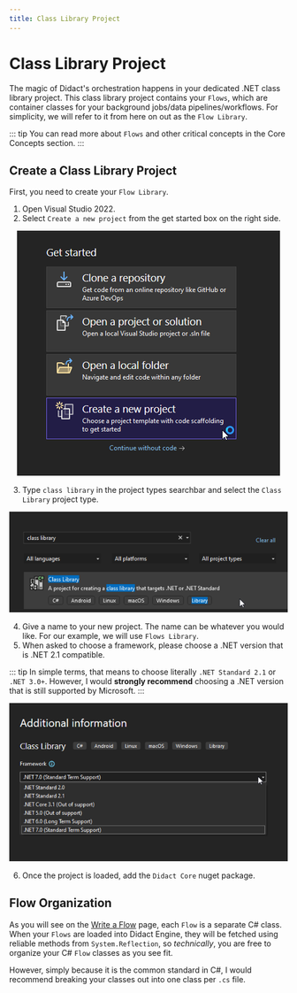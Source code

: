 ```yaml
---
title: Class Library Project
---
```


# Class Library Project

The magic of Didact's orchestration happens in your dedicated .NET class library project. This class library project contains your `Flows`, which are container classes for your background jobs/data pipelines/workflows. For simplicity, we will refer to it from here on out as the `Flow Library`.

::: tip
You can read more about `Flows` and other critical concepts in the Core Concepts section.
:::

## Create a Class Library Project

First, you need to create your `Flow Library`.

1. Open Visual Studio 2022.
2. Select `Create a new project` from the get started box on the right side.

<p align="center">
    <img src="./visual-studio-create-new-project.png" />
</p>

3. Type `class library` in the project types searchbar and select the `Class Library` project type.

<p align="center">
    <img src="./class-library-project-type-selection.png" />
</P>

4. Give a name to your new project. The name can be whatever you would like. For our example, we will use `Flows Library`.
5. When asked to choose a framework, please choose a .NET version that is .NET 2.1 compatible.

::: tip
In simple terms, that means to choose literally `.NET Standard 2.1` or `.NET 3.0+`. However, I would **strongly recommend** choosing a .NET version that is still supported by Microsoft.
:::

<p align="center">
    <img src="./visual-studio-project-dotnet-version.png" />
</p>

6. Once the project is loaded, add the `Didact Core` nuget package.

## Flow Organization

As you will see on the [Write a Flow](/quickstarts/write-a-flow) page, each `Flow` is a separate C# class. When your `Flows` are loaded into Didact Engine, they will be fetched using reliable methods from `System.Reflection`, so *technically*, you are free to organize your C# `Flow` classes as you see fit.

However, simply because it is the common standard in C#, I would recommend breaking your classes out into one class per `.cs` file.
